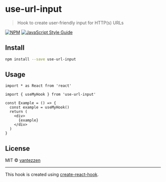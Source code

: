 # use-url-input

> Hook to create user-friendly input for HTTP(s) URLs

[![NPM](https://img.shields.io/npm/v/use-url-input.svg)](https://www.npmjs.com/package/use-url-input) [![JavaScript Style Guide](https://img.shields.io/badge/code_style-standard-brightgreen.svg)](https://standardjs.com)

## Install

```bash
npm install --save use-url-input
```

## Usage

```tsx
import * as React from 'react'

import { useMyHook } from 'use-url-input'

const Example = () => {
  const example = useMyHook()
  return (
    <div>
      {example}
    </div>
  )
}
```

## License

MIT © [vantezzen](https://github.com/vantezzen)

---

This hook is created using [create-react-hook](https://github.com/hermanya/create-react-hook).
